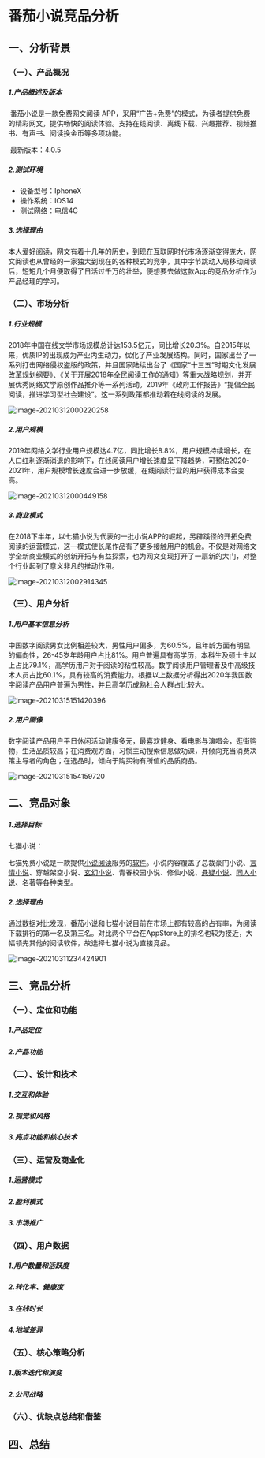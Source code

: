 # 番茄小说竞品分析

## 一、分析背景

### （一）、产品概况

##### 		1.产品概述及版本

​	番茄小说是一款免费网文阅读 APP，采用“广告+免费”的模式，为读者提供免费的精彩网文，提供畅快的阅读体验。支持在线阅读、离线下载、兴趣推荐、视频推书、有声书、阅读换金币等多项功能。

​	最新版本：4.0.5

##### 		2.测试环境

- 设备型号：IphoneX
- 操作系统：IOS14
- 测试网络：电信4G

##### 		3.选择理由

​	本人爱好阅读，网文有着十几年的历史，到现在互联网时代市场逐渐变得庞大，网文阅读也从曾经的一家独大到现在的各种模式的竞争，其中字节跳动入局移动阅读后，短短几个月便取得了日活过千万的壮举，便想要去做这款App的竞品分析作为产品经理的学习。

### （二）、市场分析

##### 		1.行业规模

​	2018年中国在线文学市场规模总计达153.5亿元，同比增长20.3%。自2015年以来，优质IP的出现成为产业内生动力，优化了产业发展结构。同时，国家出台了一系列打击网络侵权盗版的政策，并且国家陆续出台了《国家“十三五”时期文化发展改革规划纲要》、《关于开展2018年全民阅读工作的通知》等重大战略规划，并开展优秀网络文学原创作品推介等一系列活动。2019年《政府工作报告》“提倡全民阅读，推进学习型社会建设”。这一系列政策都推动着在线阅读的发展。

![image-20210312000220258](img/image-20210312000220258.png)

##### 		2.用户规模

​	2019年网络文学行业用户规模达4.7亿，同比增长8.8%，用户规模持续增长，在人口红利逐渐消退的影响下，在线阅读用户增长速度呈下降趋势，可预估2020-2021年，用户规模增长速度会进一步放缓，在线阅读行业的用户获得成本会变高。

![image-20210312000449158](img/image-20210312000449158.png)

##### 		3.商业模式

​	在2018下半年，以七猫小说为代表的一批小说APP的崛起，另辟蹊径的开拓免费阅读的运营模式，这一模式使长尾作品有了更多接触用户的机会。不仅是对网络文学全新商业模式的创新开拓与有益探索，也为网文变现打开了一扇新的大门，对整个行业起到了意义非凡的推动作用。

![image-20210312002914345](img/image-20210312002914345.png)

### （三）、用户分析

##### 		1.用户基本信息分析

​	中国数字阅读男女比例相差较大，男性用户偏多，为60.5%，且年龄方面有明显的偏向性，26-45岁年龄用户占比81%。用户普遍具有高学历，本科生及硕士生以上占比79.1%，高学历用户对于阅读的粘性较高。数字阅读用户管理者及中高级技术人员占比60.1%，具有较高的消费能力。根据以上数据分析得出2020年我国数字阅读产品用户普遍为男性，并且高学历成熟社会人群占比较大。

![image-20210315151420396](img/image-20210315151420396.png)

##### 2.用户画像

​	数字阅读产品用户平日休闲活动健康多元，最喜欢健身、看电影与演唱会，逛街购物，生活品质较高；在消费观方面，习惯主动搜索信息做功课，并倾向充当消费决策主导者的角色；在选品时，倾向于购买物有所值的品质商品。

![image-20210315154159720](img/image-20210315154159720.png)

## 二、竞品对象

##### 	1.选择目标

七猫小说：

七猫免费小说是一款提供[小说阅读](https://baike.baidu.com/item/小说阅读/430636)服务的[软件](https://baike.baidu.com/item/软件/12053)。小说内容覆盖了总裁豪门小说、[言情小说](https://baike.baidu.com/item/言情小说/154757)、穿越架空小说、[玄幻小说](https://baike.baidu.com/item/玄幻小说/145698)、青春校园小说、修仙小说、[悬疑小说](https://baike.baidu.com/item/悬疑小说/5683700)、[同人小说](https://baike.baidu.com/item/同人小说/9824319)、名著等各种类型。

##### 	2.选择理由

通过数据对比发现，番茄小说和七猫小说目前在市场上都有较高的占有率，为阅读下载排行的第一名及第三名。对比两个平台在AppStore上的排名也较为接近，大幅领先其他的阅读软件，故选择七猫小说为直接竞品。

![image-20210311234424901](img/image-20210311234424901.png)

## 三、竞品分析

### （一）、定位和功能

##### 1.产品定位

##### 2.产品功能

### （二）、设计和技术

##### 1.交互和体验

##### 2.视觉和风格

##### 3.亮点功能和核心技术

### （三）、运营及商业化

##### 1.运营模式

##### 2.盈利模式

##### 3.市场推广

### （四）、用户数据

##### 1.用户数量和活跃度

##### 2.转化率、健康度

##### 3.在线时长

##### 4.地域差异

### （五）、核心策略分析

##### 1.版本迭代和演变

##### 2.公司战略

### （六）、优缺点总结和借鉴

## 四、总结

